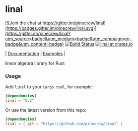 # linal

[![Join the chat at https://gitter.im/pinecrew/linal](https://badges.gitter.im/pinecrew/linal.svg)](https://gitter.im/pinecrew/linal?utm_source=badge&utm_medium=badge&utm_campaign=pr-badge&utm_content=badge)
[![Build Status](https://travis-ci.org/pinecrew/linal.svg?branch=master)](https://travis-ci.org/pinecrew/linal)
[![linal at crates.io](https://img.shields.io/crates/v/linal.svg)](https://crates.io/linal)

| [Documentation](https://pinecrew.github.io/linal/linal/) | [Examples](./examples) |

linear algebra library for Rust

### Usage
Add `linal` to your `Cargo.toml`, for example:
```toml
[dependencies]
linal = "0.2"
```

Or use the latest version from this repo:
```toml
[dependencies]
linal = { git = "https://github.com/pinecrew/linal" }
```

